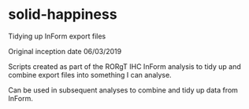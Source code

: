 # solid-happiness
Tidying up InForm export files

Original inception date 06/03/2019

Scripts created as part of the RORgT IHC InForm analysis to tidy up and combine export files into something I can analyse.

Can be used in subsequent analyses to combine and tidy up data from InForm.

